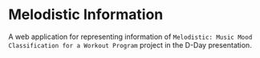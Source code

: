 # Melodistic Information

A web application for representing information of `Melodistic: Music Mood Classification for a Workout Program` project in the D-Day presentation.
